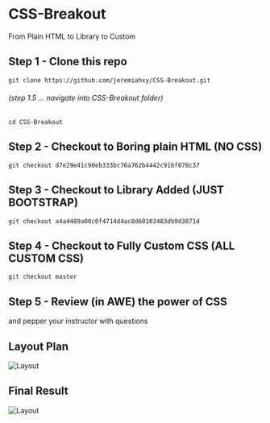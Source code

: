 # CSS-Breakout
From Plain HTML to Library to Custom

## Step 1 - Clone this repo
```git clone https://github.com/jeremiahxy/CSS-Breakout.git```

###### (step 1.5 ... navigate into CSS-Breakout folder)
```cd CSS-Breakout```

## Step 2 - Checkout to Boring plain HTML (NO CSS)
```git checkout d7e29e41c90eb333bc76a762b4442c91bf078c37```

## Step 3 - Checkout to Library Added (JUST BOOTSTRAP)
```git checkout a4a4489a00c0f4714d4ac8d68103483db9d3871d```

## Step 4 - Checkout to Fully Custom CSS (ALL CUSTOM CSS)
```git checkout master```

## Step 5 - Review (in AWE) the power of CSS
and pepper your instructor with questions

## Layout Plan
![Layout](assets/images/layout.png)

## Final Result
![Layout](assets/images/css_breakout_final.png)